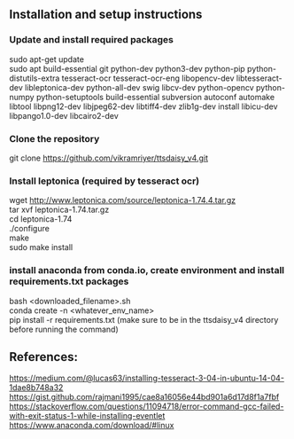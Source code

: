 ## Installation and setup instructions

### Update and install required packages
sudo apt-get update  
sudo apt build-essential git python-dev python3-dev python-pip python-distutils-extra tesseract-ocr tesseract-ocr-eng libopencv-dev libtesseract-dev libleptonica-dev python-all-dev swig libcv-dev python-opencv python-numpy python-setuptools build-essential subversion autoconf automake libtool libpng12-dev libjpeg62-dev libtiff4-dev zlib1g-dev install libicu-dev libpango1.0-dev libcairo2-dev  

### Clone the repository
git clone https://github.com/vikramriyer/ttsdaisy_v4.git  

### Install leptonica (required by tesseract ocr)
wget http://www.leptonica.com/source/leptonica-1.74.4.tar.gz  
tar xvf leptonica-1.74.tar.gz  
cd leptonica-1.74  
./configure  
make  
sudo make install  

### install anaconda from conda.io, create environment and install requirements.txt packages
bash <downloaded_filename>.sh  
conda create -n <whatever_env_name>  
pip install -r requirements.txt (make sure to be in the ttsdaisy_v4 directory before running the command)  


## References:
https://medium.com/@lucas63/installing-tesseract-3-04-in-ubuntu-14-04-1dae8b748a32  
https://gist.github.com/rajmani1995/cae8a16056e44bd901a6d17d8f1a7fbf  
https://stackoverflow.com/questions/11094718/error-command-gcc-failed-with-exit-status-1-while-installing-eventlet  
https://www.anaconda.com/download/#linux  
